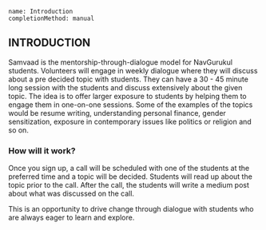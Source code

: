 ```ngMeta
name: Introduction
completionMethod: manual
```

## INTRODUCTION

Samvaad is the mentorship-through-dialogue model for NavGurukul students. Volunteers will engage in weekly dialogue where they will discuss about a pre decided topic with students. They can have a 30 - 45 minute long session with the students and discuss extensively about the given topic. The idea is to offer larger exposure to students by helping them to engage them in one-on-one sessions. Some of the examples of the topics would be resume writing, understanding personal finance, gender sensitization, exposure in contemporary issues like politics or religion and so on.

### How will it work?

Once you sign up, a call will be scheduled with one of the students at the preferred time and a topic will be decided. Students will read up about the topic prior to the call. After the call, the students will write a medium post about what was discussed on the call.

This is an opportunity to drive change through dialogue with students who are always eager to learn and explore.
